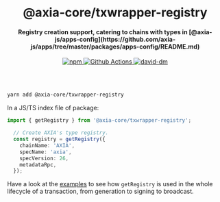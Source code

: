 <br /><br />

<h1 align="center">@axia-core/txwrapper-registry</h1>
<h4 align="center">Registry creation support, catering to chains with types in [@axia-js/apps-config](https://github.com/axia-js/apps/tree/master/packages/apps-config/README.md)</h4>

<p align="center">
  <a href="https://www.npmjs.com/package/@axia-core/txwrapper-registry">
    <img alt="npm" src="https://img.shields.io/npm/v/@axia-core/txwrapper-registry.svg" />
  </a>
  <a href="https://github.com/axia-core/txwrapper-core/actions">
    <img alt="Github Actions" src="https://github.com/axia-core/txwrapper-core/workflows/pr/badge.svg" />
  </a>
  <a href="https://david-dm.org/axia-core/txwrapper-core">
    <img alt="david-dm" src="https://img.shields.io/david/axia-tech/txwrapper-core.svg" />
  </a>
</p>

<br /><br />

```bash
yarn add @axia-core/txwrapper-registry
```

In a JS/TS index file of package:

```typescript
import { getRegistry } from '@axia-core/txwrapper-registry';

  // Create AXIA's type registry.
  const registry = getRegistry({
    chainName: 'AXIA',
    specName: 'axia',
    specVersion: 26,
    metadataRpc,
  });
```

Have a look at the [examples](/packages/txwrapper-examples/README.md) to see how `getRegistry` is used in the whole lifecycle of a transaction, from generation to signing to broadcast.
